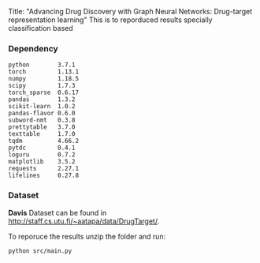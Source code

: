 Title: "Advancing Drug Discovery with Graph Neural Networks: Drug-target representation learning"
This is to reporduced results specially classification based
### Dependency

```
python        3.7.1
torch         1.13.1
numpy         1.18.5
scipy         1.7.3
torch_sparse  0.6.17
pandas        1.3.2
scikit-learn  1.0.2
pandas-flavor 0.6.0
subword-nmt   0.3.8
prettytable   3.7.0
texttable     1.7.0
tqdm          4.66.2
pytdc         0.4.1
loguru        0.7.2
matplotlib    3.5.2
requests      2.27.1
lifelines	  0.27.8
```


### Dataset

**Davis** Dataset can be found in http://staff.cs.utu.fi/~aatapa/data/DrugTarget/.

To reporuce the results unzip the folder and run:
```
python src/main.py
```

